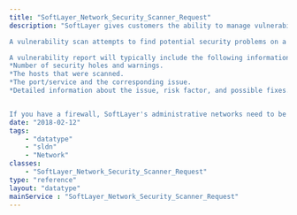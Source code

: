 ```yaml
---
title: "SoftLayer_Network_Security_Scanner_Request"
description: "SoftLayer gives customers the ability to manage vulnerability scans for each of their servers.  This service provides the ability to create a new scan request, view the status of a current request, and finally view the report of a finished scan. 

A vulnerability scan attempts to find potential security problems on a server by first searching for open ports and the services that run on them.  If any services are found the scanner will then check for version and patch information of each service found.  Lastly, the scanner will use the information gathered to search its database of known vulnerabilities and generate a report. Reports typically take five to ten minutes to run but allow for up to thirty minutes in rare cases. 

A vulnerability report will typically include the following information: 
*Number of security holes and warnings.
*The hosts that were scanned.
*The port/service and the corresponding issue.
*Detailed information about the issue, risk factor, and possible fixes.


If you have a firewall, SoftLayer's administrative networks need to be allowed for the vulnerability scan to be effective.  If a firewall is blocking all ports, the report may not show any problems even if some exist.  In addition you may have some indication in your firewall logs of the scan taking place as ports on your system are investigated. "
date: "2018-02-12"
tags:
    - "datatype"
    - "sldn"
    - "Network"
classes:
    - "SoftLayer_Network_Security_Scanner_Request"
type: "reference"
layout: "datatype"
mainService : "SoftLayer_Network_Security_Scanner_Request"
---
```

